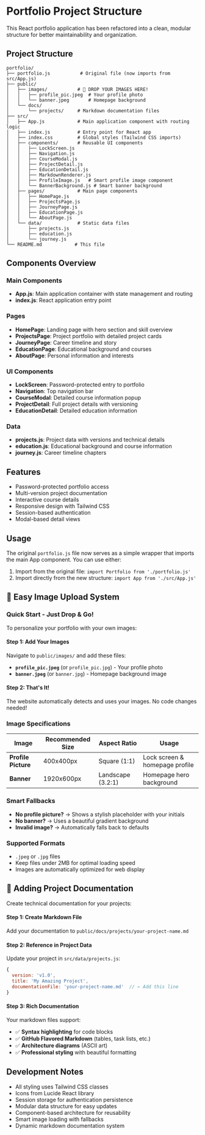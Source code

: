 # Portfolio Project Structure

This React portfolio application has been refactored into a clean, modular structure for better maintainability and organization.

## Project Structure

```
portfolio/
├── portfolio.js           # Original file (now imports from src/App.js)
├── public/
│   ├── images/           # 📸 DROP YOUR IMAGES HERE!
│   │   ├── profile_pic.jpeg  # Your profile photo
│   │   └── banner.jpeg       # Homepage background
│   └── docs/
│       └── projects/     # Markdown documentation files
├── src/
│   ├── App.js            # Main application component with routing logic
│   ├── index.js          # Entry point for React app
│   ├── index.css         # Global styles (Tailwind CSS imports)
│   ├── components/       # Reusable UI components
│   │   ├── LockScreen.js
│   │   ├── Navigation.js
│   │   ├── CourseModal.js
│   │   ├── ProjectDetail.js
│   │   ├── EducationDetail.js
│   │   ├── MarkdownRenderer.js
│   │   ├── ProfileImage.js   # Smart profile image component
│   │   └── BannerBackground.js # Smart banner background
│   ├── pages/            # Main page components
│   │   ├── HomePage.js
│   │   ├── ProjectsPage.js
│   │   ├── JourneyPage.js
│   │   ├── EducationPage.js
│   │   └── AboutPage.js
│   └── data/             # Static data files
│       ├── projects.js
│       ├── education.js
│       └── journey.js
└── README.md            # This file
```

## Components Overview

### Main Components
- **App.js**: Main application container with state management and routing
- **index.js**: React application entry point

### Pages
- **HomePage**: Landing page with hero section and skill overview
- **ProjectsPage**: Project portfolio with detailed project cards
- **JourneyPage**: Career timeline and story
- **EducationPage**: Educational background and courses
- **AboutPage**: Personal information and interests

### UI Components
- **LockScreen**: Password-protected entry to portfolio
- **Navigation**: Top navigation bar
- **CourseModal**: Detailed course information popup
- **ProjectDetail**: Full project details with versioning
- **EducationDetail**: Detailed education information

### Data
- **projects.js**: Project data with versions and technical details
- **education.js**: Educational background and course information
- **journey.js**: Career timeline chapters

## Features

- Password-protected portfolio access
- Multi-version project documentation
- Interactive course details
- Responsive design with Tailwind CSS
- Session-based authentication
- Modal-based detail views

## Usage

The original `portfolio.js` file now serves as a simple wrapper that imports the main App component. You can use either:

1. Import from the original file: `import Portfolio from './portfolio.js'`
2. Import directly from the new structure: `import App from './src/App.js'`

## 📸 Easy Image Upload System

### Quick Start - Just Drop & Go!

To personalize your portfolio with your own images:

#### **Step 1: Add Your Images**
Navigate to `public/images/` and add these files:
- **`profile_pic.jpeg`** (or `profile_pic.jpg`) - Your profile photo
- **`banner.jpeg`** (or `banner.jpg`) - Homepage background image

#### **Step 2: That's It!**
The website automatically detects and uses your images. No code changes needed!

### **Image Specifications**

| Image | Recommended Size | Aspect Ratio | Usage |
|-------|------------------|--------------|-------|
| **Profile Picture** | 400x400px | Square (1:1) | Lock screen & homepage profile |
| **Banner** | 1920x600px | Landscape (3.2:1) | Homepage hero background |

### **Smart Fallbacks**
- **No profile picture?** → Shows a stylish placeholder with your initials
- **No banner?** → Uses a beautiful gradient background
- **Invalid image?** → Automatically falls back to defaults

### **Supported Formats**
- `.jpeg` or `.jpg` files
- Keep files under 2MB for optimal loading speed
- Images are automatically optimized for web display

## 📝 Adding Project Documentation

Create technical documentation for your projects:

#### **Step 1: Create Markdown File**
Add your documentation to `public/docs/projects/your-project-name.md`

#### **Step 2: Reference in Project Data**
Update your project in `src/data/projects.js`:
```javascript
{
  version: 'v1.0',
  title: 'My Amazing Project',
  documentationFile: 'your-project-name.md'  // ← Add this line
}
```

#### **Step 3: Rich Documentation**
Your markdown files support:
- ✅ **Syntax highlighting** for code blocks
- ✅ **GitHub Flavored Markdown** (tables, task lists, etc.)
- ✅ **Architecture diagrams** (ASCII art)
- ✅ **Professional styling** with beautiful formatting

## Development Notes

- All styling uses Tailwind CSS classes
- Icons from Lucide React library
- Session storage for authentication persistence
- Modular data structure for easy updates
- Component-based architecture for reusability
- Smart image loading with fallbacks
- Dynamic markdown documentation system